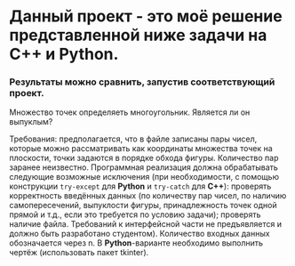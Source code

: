 # Данный проект - это моё решение представленной ниже задачи на C++ и Python. 
### Результаты можно сравнить, запустив соответствующий проект.
  
Множество точек определяеть многоугольник. Является ли он выпуклым?

Требования: предполагается, что в файле записаны пары чисел, которые можно рассматривать как координаты множества точек на плоскости, точки задаются в порядке
обхода фигуры. Количество пар заранее неизвестно. Программная реализация должна обрабатывать следующие возможные исключения (при необходимости, с помощью
конструкции `try-except` для **Python** и `try-catch` для **C++**): проверять корректность введённых данных (по количеству пар чисел, по наличию самопересечений,
выпуклости фигуры, принадлежность точек одной прямой и т.д., если это требуется по условию задачи); проверять наличие файла.
Требований к интерфейсной части не предъявляется и должно быть разработано студентом). Количество входных данных обозначается через n. В **Python**-варианте
необходимо выполнить чертёж (использовать пакет tkinter).
